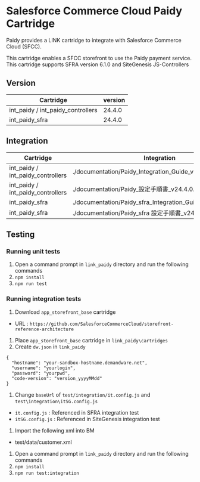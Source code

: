 # Salesforce Commerce Cloud Paidy Cartridge

Paidy provides a LINK cartridge to integrate with Salesforce Commerce Cloud (SFCC).

This cartridge enables a SFCC storefront to use the Paidy payment service.
This cartridge supports SFRA version 6.1.0 and SiteGenesis JS-Controllers


## Version

|Cartridge|version|
|-|-|
|int_paidy / int_paidy_controllers |24.4.0|
|int_paidy_sfra|24.4.0|

## Integration

|Cartridge|Integration|
|-|-|
|int_paidy / int_paidy_controllers |./documentation/Paidy_Integration_Guide_v24.4.0_en.pdf|
|int_paidy / int_paidy_controllers |./documentation/Paidy_設定手順書_v24.4.0.pdf|
|int_paidy_sfra|./documentation/Paidy_sfra_Integration_Guide_v24.4.0_en.pdf|
|int_paidy_sfra|./documentation/Paidy_sfra 設定手順書_v24.4.0.pdf|


## Testing

### Running unit tests
1. Open a command prompt in `link_paidy` directory and run the following commands
  1. `npm install`
  1. `npm run test`


### Running integration tests
1. Download `app_storefront_base` cartridge
  - URL : `https://github.com/SalesforceCommerceCloud/storefront-reference-architecture`
1. Place `app_storefront_base` cartridge in `link_paidy\cartridges`
1. Create `dw.json` in `link_paidy`
  ```
  {
    "hostname": "your-sandbox-hostname.demandware.net",
    "username": "yourlogin",
    "password": "yourpwd",
    "code-version": "version_yyyyMMdd"
  }
  ```
1. Change `baseUrl` of `test/integration/it.config.js` and `test\integration\itSG.config.js`
  - `it.config.js` : Referenced in SFRA integration test
  - `itSG.config.js` : Referenced in SiteGenesis integration test
1. Import the following xml into BM
  - test/data/customer.xml
1. Open a command prompt in `link_paidy` directory and run the following commands
  1. `npm install`
  1. `npm run test:integration`
